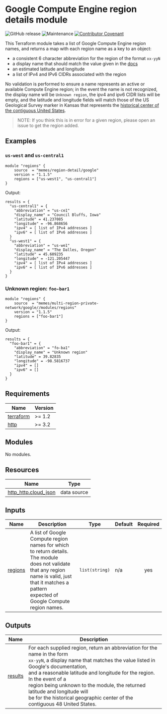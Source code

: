 # Google Compute Engine region details module

![GitHub release](https://img.shields.io/github/v/release/memes/terraform-google-region-detail?sort=semver)
![Maintenance](https://img.shields.io/maintenance/yes/2023)
[![Contributor Covenant](https://img.shields.io/badge/Contributor%20Covenant-2.1-4baaaa.svg)](CODE_OF_CONDUCT.md)

This Terraform module takes a list of Google Compute Engine region names, and
returns a map with each region name as a key to an object:

* a consistent 6 character abbreviation for the region of the format `xx-yyN`
* a display name that should match the value given in the [docs](https://cloud.google.com/compute/docs/regions-zones#available)
* an estimated latitude and longitude
* a list of IPv4 and IPv6 CIDRs associated with the region

No validation is performed to ensure a name represents an active or available Compute
Engine region; in the event the name is not recognized, the display name will be
`Unknown region`, the ipv4 and ipv6 CIDR lists will be empty, and the latitude
and longitude fields will match those of the US Geological Survey marker in Kansas
that represents the [historical center of the contiguous United States].

> NOTE: If you think this is in error for a given region, please open an issue
to get the region added.

## Examples

### `us-west` and `us-central1`

```hcl
module "regions" {
    source  = "memes/region-detail/google"
    version = "1.1.5"
    regions = ["us-west1", "us-central1"]
}
```

Output:

```hcl
results = {
  "us-central1" = {
    "abbreviation" = "us-ce1"
    "display_name" = "Council Bluffs, Iowa"
    "latitude" = 41.237085
    "longitude" = -96.868656
    "ipv4" = [ list of IPv4 addresses ]
    "ipv6" = [ list of IPv6 addresses ]
  }
  "us-west1" = {
    "abbreviation" = "us-we1"
    "display_name" = "The Dalles, Oregon"
    "latitude" = 45.609235
    "longitude" = -121.205447
    "ipv4" = [ list of IPv4 addresses ]
    "ipv6" = [ list of IPv6 addresses ]
  }
}
```

### Unknown region: `foo-bar1`

```hcl
module "regions" {
    source  = "memes/multi-region-private-network/google//modules/regions"
    version = "1.1.5"
    regions = ["foo-bar1"]
}
```

Output:

```hcl
results = {
  "foo-bar1" = {
    "abbreviation" = "fo-ba1"
    "display_name" = "Unknown region"
    "latitude" = 39.82835
    "longitude" = -98.5816737
    "ipv4" = []
    "ipv6" = []
  }
}
```

<!-- markdownlint-disable MD033 MD034-->
<!-- BEGINNING OF PRE-COMMIT-TERRAFORM DOCS HOOK -->
## Requirements

| Name | Version |
|------|---------|
| <a name="requirement_terraform"></a> [terraform](#requirement\_terraform) | >= 1.2 |
| <a name="requirement_http"></a> [http](#requirement\_http) | >= 3.2 |

## Modules

No modules.

## Resources

| Name | Type |
|------|------|
| [http_http.cloud_json](https://registry.terraform.io/providers/hashicorp/http/latest/docs/data-sources/http) | data source |

## Inputs

| Name | Description | Type | Default | Required |
|------|-------------|------|---------|:--------:|
| <a name="input_regions"></a> [regions](#input\_regions) | A list of Google Compute region names for which to return details. The module<br>does not validate that any region name is valid, just that it matches a pattern<br>expected of Google Compute region names. | `list(string)` | n/a | yes |

## Outputs

| Name | Description |
|------|-------------|
| <a name="output_results"></a> [results](#output\_results) | For each supplied region, return an abbreviation for the name in the form<br>`xx-yyN`, a display name that matches the value listed in Google's documentation,<br>and a reasonable latitude and longitude for the region. In the event of a<br>region being unknown to the module, the returned latitude and longitude will<br>be for the historical geographic center of the contiguous 48 United States. |
<!-- END OF PRE-COMMIT-TERRAFORM DOCS HOOK -->
<!-- markdownlint-enable MD033 MD034 -->

[historical center of the contiguous United States]: https://www.google.com/maps/place/The+Geographic+Center+of+the+United+States/@39.8283459,-98.5816684,17z
